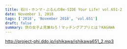 ```yaml
---
title: 石川・ホンマ・ぶるんのBe-SIDE Your Life! vol.651-2
date: November 1, 2018
tags: ['2018', 'November 2018', 'vol.651']
draft: false
summary: 世の女子よ見兼ねろ！マッチングアプリとは？KAGAWA
---
```


http://project-phi.ddo.jp/ishikawa/ishikawa651_2.mp3
